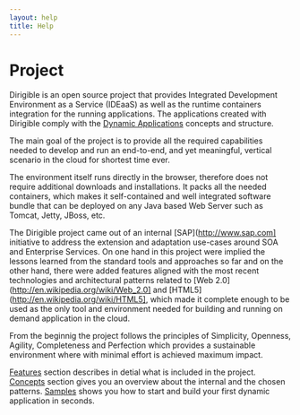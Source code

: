 ```yaml
---
layout: help
title: Help
---
```


Project
===

Dirigible is an open source project that provides Integrated Development Environment as a Service (IDEaaS) as well as the runtime containers integration for the running applications. The applications created with Dirigible comply with the [Dynamic Applications](dynamic_applications.html) concepts and structure.

The main goal of the project is to provide all the required capabilities needed to develop and run an end-to-end, and yet meaningful, vertical scenario in the cloud for shortest time ever. 

The environment itself runs directly in the browser, therefore does not require additional downloads and installations. It packs all the needed containers, which makes it self-contained and well integrated software bundle that can be deployed on any Java based Web Server such as Tomcat, Jetty, JBoss, etc.

The Dirigible project came out of an internal [SAP](http://www.sap.com] initiative to address the extension and adaptation use-cases around SOA and Enterprise Services. On one hand in this project were implied the lessons learned from the standard tools and approaches so far and on the other hand, there were added features aligned with the most recent technologies and architectural patterns related to [Web 2.0](http://en.wikipedia.org/wiki/Web_2.0] and [HTML5](http://en.wikipedia.org/wiki/HTML5], which made it complete enough to be used as the only tool and environment needed for building and running on demand application in the cloud.


From the beginnig the project follows the principles of Simplicity, Openness, Agility, Completeness and Perfection which provides a sustainable environment where with minimal effort is achieved maximum impact.

[Features](features.html) section describes in detial what is included in the project. [Concepts](concepts.html) section gives you an overview about the internal and the chosen patterns. [Samples](samples.html) shows you how to start and build your first dynamic application in seconds.
